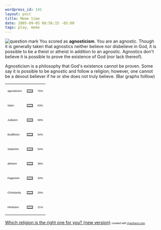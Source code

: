 ```yaml
--- 
wordpress_id: 141
layout: post
title: Meme time
date: 2005-09-05 08:56:15 -05:00
tags: play, meme
---
```

<img src="http://images.quizfarm.com/1110084125questionmark.jpg" alt="question mark" />
You scored as <strong>agnosticism</strong>. You are an agnostic. Though it is generally taken that agnostics neither believe nor disbelieve in God, it is possible to be a theist or atheist in addition to an agnostic. Agnostics don't believe it is possible to prove the existence of God (nor lack thereof).

Agnosticism is a philosophy that God's existence cannot be proven. Some say it is possible to be agnostic and follow a religion; however, one cannot be a devout believer if he or she does not truly believe.
(Bar graphs folllow)
<table border="0" cellspacing="0" cellpadding="0" width="300">
<tbody>
<tr>
<td><span style="font-family: Arial; font-size: xx-small;">agnosticism</span></td>
<td>
<table border="1" cellspacing="0" cellpadding="0" width="75" bgcolor="#dddddd">
<tbody>
<tr>
<td></td>
</tr>
</tbody>
</table>
</td>
<td><span style="font-family: Arial; font-size: xx-small;">75%</span></td>
</tr>
<tr>
<td><span style="font-family: Arial; font-size: xx-small;">Islam</span></td>
<td>
<table border="1" cellspacing="0" cellpadding="0" width="63" bgcolor="#dddddd">
<tbody>
<tr>
<td></td>
</tr>
</tbody>
</table>
</td>
<td><span style="font-family: Arial; font-size: xx-small;">63%</span></td>
</tr>
<tr>
<td><span style="font-family: Arial; font-size: xx-small;">Judaism</span></td>
<td>
<table border="1" cellspacing="0" cellpadding="0" width="58" bgcolor="#dddddd">
<tbody>
<tr>
<td></td>
</tr>
</tbody>
</table>
</td>
<td><span style="font-family: Arial; font-size: xx-small;">58%</span></td>
</tr>
<tr>
<td><span style="font-family: Arial; font-size: xx-small;">Buddhism</span></td>
<td>
<table border="1" cellspacing="0" cellpadding="0" width="54" bgcolor="#dddddd">
<tbody>
<tr>
<td></td>
</tr>
</tbody>
</table>
</td>
<td><span style="font-family: Arial; font-size: xx-small;">54%</span></td>
</tr>
<tr>
<td><span style="font-family: Arial; font-size: xx-small;">Satanism</span></td>
<td>
<table border="1" cellspacing="0" cellpadding="0" width="54" bgcolor="#dddddd">
<tbody>
<tr>
<td></td>
</tr>
</tbody>
</table>
</td>
<td><span style="font-family: Arial; font-size: xx-small;">54%</span></td>
</tr>
<tr>
<td><span style="font-family: Arial; font-size: xx-small;">atheism</span></td>
<td>
<table border="1" cellspacing="0" cellpadding="0" width="38" bgcolor="#dddddd">
<tbody>
<tr>
<td></td>
</tr>
</tbody>
</table>
</td>
<td><span style="font-family: Arial; font-size: xx-small;">38%</span></td>
</tr>
<tr>
<td><span style="font-family: Arial; font-size: xx-small;">Paganism</span></td>
<td>
<table border="1" cellspacing="0" cellpadding="0" width="33" bgcolor="#dddddd">
<tbody>
<tr>
<td></td>
</tr>
</tbody>
</table>
</td>
<td><span style="font-family: Arial; font-size: xx-small;">33%</span></td>
</tr>
<tr>
<td><span style="font-family: Arial; font-size: xx-small;">Christianity</span></td>
<td>
<table border="1" cellspacing="0" cellpadding="0" width="29" bgcolor="#dddddd">
<tbody>
<tr>
<td></td>
</tr>
</tbody>
</table>
</td>
<td><span style="font-family: Arial; font-size: xx-small;">29%</span></td>
</tr>
<tr>
<td><span style="font-family: Arial; font-size: xx-small;">Hinduism</span></td>
<td>
<table border="1" cellspacing="0" cellpadding="0" width="21" bgcolor="#dddddd">
<tbody>
<tr>
<td></td>
</tr>
</tbody>
</table>
</td>
<td><span style="font-family: Arial; font-size: xx-small;">21%</span></td>
</tr>
</tbody>
</table>
<a href="http://quizfarm.com/test.php?q_id=10907">Which religion is the right one for you? (new version)</a>
<span style="font-family: Arial; font-size: xx-small;">created with <a href="http://quizfarm.com">QuizFarm.com</a></span>
